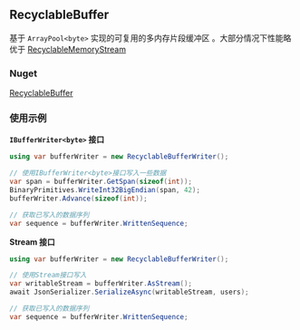 ## RecyclableBuffer
基于 `ArrayPool<byte>` 实现的可复用的多内存片段缓冲区 。大部分情况下性能略优于 [RecyclableMemoryStream](https://github.com/microsoft/Microsoft.IO.RecyclableMemoryStream)

### Nuget
[RecyclableBuffer](https://www.nuget.org/packages/RecyclableBuffer/)

### 使用示例
**`IBufferWriter<byte>` 接口**
```c#
using var bufferWriter = new RecyclableBufferWriter();

// 使用IBufferWriter<byte>接口写入一些数据
var span = bufferWriter.GetSpan(sizeof(int));
BinaryPrimitives.WriteInt32BigEndian(span, 42);
bufferWriter.Advance(sizeof(int));

// 获取已写入的数据序列
var sequence = bufferWriter.WrittenSequence;
```
 
**Stream 接口**
```c#
using var bufferWriter = new RecyclableBufferWriter();

// 使用Stream接口写入
var writableStream = bufferWriter.AsStream();
await JsonSerializer.SerializeAsync(writableStream, users);

// 获取已写入的数据序列
var sequence = bufferWriter.WrittenSequence;

```
